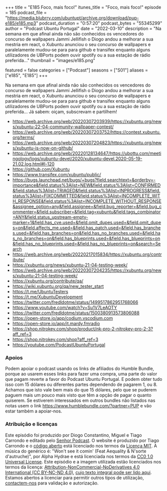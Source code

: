 +++
title = "E185 Foco, mais foco!"
itunes_title = "Foco, mais foco!"
episode = 185
podcast_file = "https://media.blubrry.com/ubuntupt/archive.org/download/pup-e185/e185.mp3"
podcast_duration = "0:57:20"
podcast_bytes = "55345299"
author = "Podcast Ubuntu Portugal"
date = "2022-03-10"
description = "Na semana em que afinal ainda não são conhecidos os vencedores do concurso de wallpapers Jammi Jellifish o Diogo andou a melhorar a sua mestria em react, o Xubuntu anunciou o seu concurso de wallpapers e paralelamente mudou-se para para github e transifex enquanto alguns utilizadores de UBPorts podem ouvir spotify ou a sua estação de rádio preferida…"
thumbnail = "images/e185.png"

featured = false
categories = ["Podcast"]
seasons = ["S01"]
aliases = ["e185", "E185"]
+++

Na semana em que afinal ainda não são conhecidos os vencedores do concurso de wallpapers Jammi Jellifish o Diogo andou a melhorar a sua mestria em react, o Xubuntu anunciou o seu concurso de wallpapers e paralelamente mudou-se para para github e transifex enquanto alguns utilizadores de UBPorts podem ouvir spotify ou a sua estação de rádio preferida…
Já sabem: oiçam, subscrevam e partilhem!

* https://web.archive.org/web/20220307203939/https://xubuntu.org/news/xubuntu-22-04-community-wallpaper-contest/
* https://web.archive.org/web/20220307203752/https://contest.xubuntu.org/terms/
* https://web.archive.org/web/20220307204823/https://xubuntu.org/news/xubuntu-is-now-on-github/
* https://web.archive.org/web/20220128134647/https://ubottu.com/meetingology/logs/xubuntu-devel/2020/xubuntu-devel.2020-05-19-21.02.log.html#l-120
* https://github.com/Xubuntu
* https://www.transifex.com/xubuntu/public/
* https://bugs.launchpad.net/bugs/+bugs?field.searchtext=&orderby=-importance&field.status%3Alist=NEW&field.status%3Alist=CONFIRMED&field.status%3Alist=TRIAGED&field.status%3Alist=INPROGRESS&field.status%3Alist=FIXCOMMITTED&field.status%3Alist=INCOMPLETE_WITH_RESPONSE&field.status%3Alist=INCOMPLETE_WITHOUT_RESPONSE&assignee_option=any&field.assignee=&field.bug_reporter=&field.bug_commenter=&field.subscriber=&field.tag=xubuntu&field.tags_combinator=ANY&field.status_upstream-empty-marker=1&field.has_cve.used=&field.omit_dupes.used=&field.omit_dupes=on&field.affects_me.used=&field.has_patch.used=&field.has_branches.used=&field.has_branches=on&field.has_no_branches.used=&field.has_no_branches=on&field.has_blueprints.used=&field.has_blueprints=on&field.has_no_blueprints.used=&field.has_no_blueprints=on&search=Search
* https://web.archive.org/web/20220217015834/https://xubuntu.org/contribute/
* https://xubuntu.org/news/xubuntu-21-04-testing-week/
* https://web.archive.org/web/20220307204235/https://xubuntu.org/news/xubuntu-21-04-testing-week/
* https://xubuntu.org/contribute/qa/
* https://wiki.xubuntu.org/qa/new_tester_start
* https://t.me/UbuntuTesters
* https://t.me/XubuntuDevelopment
* https://twitter.com/fredldotme/status/1499517862951768066
* https://www.youtube.com/watch?v=Su1V7LeAOTY
* https://twitter.com/fredldotme/status/1500380913573806088
* https://open-store.io/app/codium.vscodium.com
* https://open-store.io/app/it.mardy.fmradio
* https://shop.nitrokey.com/shop/product/nk-pro-2-nitrokey-pro-2-3?aff_ref=3
* https://shop.nitrokey.com/shop?aff_ref=3
* https://youtube.com/PodcastUbuntuPortugal


### Apoios
Podem apoiar o podcast usando os links de afiliados do Humble Bundle, porque ao usarem esses links para fazer uma compra, uma parte do valor que pagam reverte a favor do Podcast Ubuntu Portugal.
E podem obter tudo isso com 15 dólares ou diferentes partes dependendo de pagarem 1, ou 8.
Achamos que isto vale bem mais do que 15 dólares, pelo que se puderem paguem mais um pouco mais visto que têm a opção de pagar o quanto quiserem.
Se estiverem interessados em outros bundles não listados nas notas usem o link https://www.humblebundle.com/?partner=PUP e vão estar também a apoiar-nos.

### Atribuição e licenças
Este episódio foi produzido por Diogo Constantino, Miguel e Tiago Carrondo e editado pelo [Senhor Podcast](https://senhorpodcast.pt/).
O website é produzido por Tiago Carrondo e o [código aberto](https://gitlab.com/podcastubuntuportugal/website) está licenciado nos termos da [Licença MIT](https://gitlab.com/podcastubuntuportugal/website/main/LICENSE).
A música do genérico é: "Won't see it comin' (Feat Aequality & N'sorte d'autruche)", por Alpha Hydrae e está licenciada nos termos da [CC0 1.0 Universal License](https://creativecommons.org/publicdomain/zero/1.0/).
Este episódio e a imagem utilizada estão licenciados nos termos da licença: [Attribution-NonCommercial-NoDerivatives 4.0 International (CC BY-NC-ND 4.0)](https://creativecommons.org/licenses/by-nc-nd/4.0/), [cujo texto integral pode ser lido aqui](https://creativecommons.org/licenses/by-nc-nd/4.0/legalcode). Estamos abertos a licenciar para permitir outros tipos de utilização, [contactem-nos](https://podcastubuntuportugal.org/contactos) para validação e autorização.

